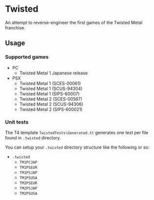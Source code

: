 
# Twisted

An attempt to reverse-engineer the first games of the Twisted Metal franchise.

## Usage

### Supported games

- PC
  - Twisted Metal 1 Japanese release
- PSX
  - Twisted Metal 1 (SCES-00061)
  - Twisted Metal 1 (SCUS-94304)
  - Twisted Metal 1 (SIPS-60007)
  - Twisted Metal 2 (SCES-00567)
  - Twisted Metal 2 (SCUS-94306)
  - Twisted Metal 2 (SIPS-600021)

### Unit tests

The T4 template `TwistedTests\Generated.tt` generates one test per file found in `.twisted` directory.

You can setup your `.twisted` directory structure like the following or so:

- `.twisted`
  - `TM1PCJAP`
  - `TM1PSEUR`
  - `TM1PSJAP`
  - `TM1PSUSA`
  - `TM2PSEUR`
  - `TM2PSJAP`
  - `TM2PSUSA`